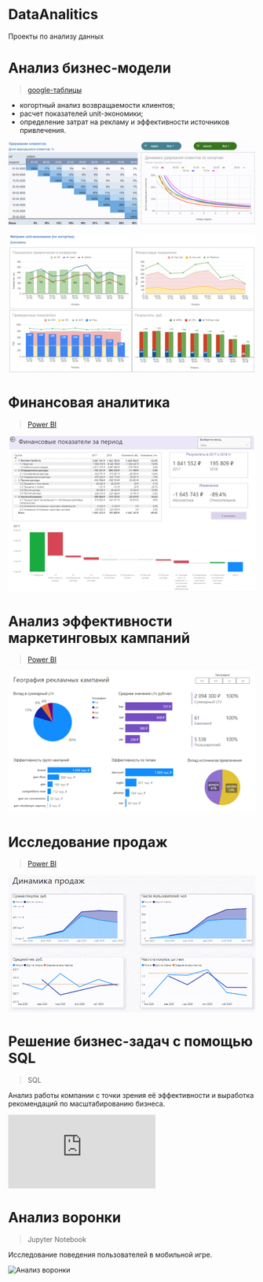 # DataAnalitics
Проекты по анализу данных

# Анализ бизнес-модели

> [google-таблицы](https://docs.google.com/spreadsheets/d/e/2PACX-1vSNybgEOoeR2PFdbdKMieF_JNjmiBJ55VD_OGQAJn-L7Yeo4QXdYG5VEEOApdW8wPRy-zs5p2nPLRVi/pubhtml)

- когортный анализ возвращаемости клиентов;
- расчет показателей unit-экономики;
- определение затрат на рекламу и эффективности источников привлечения.

![Возвращаемость клиентов](/img/1.1.png)

![unit-экономика](/img/1.2.png)


# Финансовая аналитика

> [Power BI](https://app.powerbi.com/reportEmbed?reportId=84b979c4-4408-4e26-860d-0f7013bef3e8&autoAuth=true&ctid=6a4dee01-c3f5-4d4b-bdd2-9e1f1482ac5d)

![Отчет о движении финансовых средств компании](/img/3.1.png)

# Анализ эффективности маркетинговых кампаний

> [Power BI](https://app.powerbi.com/reportEmbed?reportId=4fdaf0ff-4f94-425c-8a95-047f37e08f8d&autoAuth=true&ctid=6a4dee01-c3f5-4d4b-bdd2-9e1f1482ac5d)

![Анализ эффективности маркетинговых кампаний](/img/4.1.png)

# Исследование продаж

> [Power BI](https://app.powerbi.com/links/H8nxRvTWQC?ctid=6a4dee01-c3f5-4d4b-bdd2-9e1f1482ac5d&pbi_source=linkShare)

![Исследование продаж](/img/5.1.png)


#  Решение бизнес-задач с помощью SQL

> SQL

Анализ работы компании с точки зрения её эффективности и выработка рекомендаций по масштабированию бизнеса.

![Отчет](https://github.com/sinilga/DataAnalitics/blob/main/Project-2.pdf)

# Анализ воронки

> Jupyter Notebook

Исследование поведения пользователей в мобильной игре.

![Анализ воронки](https://github.com/sinilga/DataAnalitics/blob/main/Project_3.ipynb)
